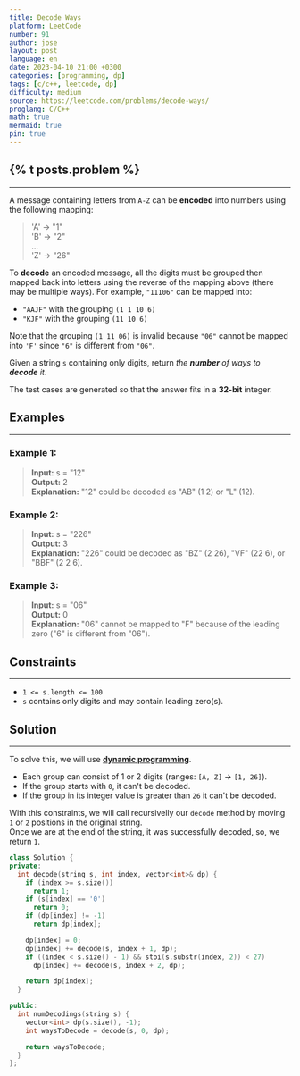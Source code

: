 ```yaml
---
title: Decode Ways
platform: LeetCode
number: 91
author: jose
layout: post
language: en
date: 2023-04-10 21:00 +0300
categories: [programming, dp]
tags: [c/c++, leetcode, dp]
difficulty: medium
source: https://leetcode.com/problems/decode-ways/
proglang: C/C++
math: true
mermaid: true
pin: true
---
```

## {% t posts.problem %}
---
A message containing letters from `A-Z` can be **encoded** into numbers using the following mapping:  

>'A' -> "1"  
>'B' -> "2"  
>...  
>'Z' -> "26"  

To **decode** an encoded message, all the digits must be grouped then mapped back into letters using the reverse of the mapping above (there may be multiple ways). For example, `"11106"` can be mapped into:  

* `"AAJF"` with the grouping `(1 1 10 6)`  
* `"KJF"` with the grouping `(11 10 6)`  

Note that the grouping `(1 11 06)` is invalid because `"06"` cannot be mapped into `'F'` since `"6"` is different from `"06"`.  

Given a string `s` containing only digits, return *the **number** of ways to **decode** it*.  

The test cases are generated so that the answer fits in a **32-bit** integer.  

## Examples
---
### **Example 1:**
>**Input:** s = "12"  
>**Output:** 2  
>**Explanation:** "12" could be decoded as "AB" (1 2) or "L" (12).  

### **Example 2:**
>**Input:** s = "226"  
>**Output:** 3  
>**Explanation:** "226" could be decoded as "BZ" (2 26), "VF" (22 6), or "BBF" (2 2 6).  

### **Example 3:**
>**Input:** s = "06"  
>**Output:** 0  
>**Explanation:** "06" cannot be mapped to "F" because of the leading zero ("6" is different from "06").  

## Constraints
---
- `1 <= s.length <= 100`  
- `s` contains only digits and may contain leading zero(s).  

## Solution
---
To solve this, we will use **[dynamic programming](/categories/dynamicp/)**.  

- Each group can consist of 1 or 2 digits (ranges: `[A, Z]` -> `[1, 26]`).  
- If the group starts with `0`, it can't be decoded.  
- If the group in its integer value is greater than `26` it can't be decoded.  

With this constraints, we will call recursivelly our `decode` method by moving `1` or `2` positions in the original string.  
Once we are at the end of the string, it was successfully decoded, so, we return `1`.  

```c++
class Solution {
private:
  int decode(string s, int index, vector<int>& dp) {
    if (index >= s.size())
      return 1;
    if (s[index] == '0')
      return 0;
    if (dp[index] != -1)
      return dp[index];

    dp[index] = 0;
    dp[index] += decode(s, index + 1, dp);
    if ((index < s.size() - 1) && stoi(s.substr(index, 2)) < 27)
      dp[index] += decode(s, index + 2, dp);

    return dp[index];
  }

public:
  int numDecodings(string s) {
    vector<int> dp(s.size(), -1);
    int waysToDecode = decode(s, 0, dp);

    return waysToDecode;
  }
};
```
